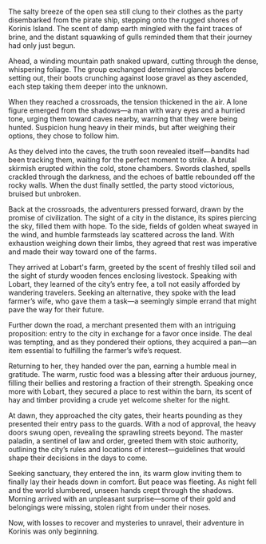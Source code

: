 <p>The salty breeze of the open sea still clung to their clothes as the party disembarked from the pirate ship, stepping onto the rugged shores of Korinis Island. The scent of damp earth mingled with the faint traces of brine, and the distant squawking of gulls reminded them that their journey had only just begun.</p>

<p>Ahead, a winding mountain path snaked upward, cutting through the dense, whispering foliage. The group exchanged determined glances before setting out, their boots crunching against loose gravel as they ascended, each step taking them deeper into the unknown.</p>

<p>When they reached a crossroads, the tension thickened in the air. A lone figure emerged from the shadows—a man with wary eyes and a hurried tone, urging them toward caves nearby, warning that they were being hunted. Suspicion hung heavy in their minds, but after weighing their options, they chose to follow him.</p>

<p>As they delved into the caves, the truth soon revealed itself—bandits had been tracking them, waiting for the perfect moment to strike. A brutal skirmish erupted within the cold, stone chambers. Swords clashed, spells crackled through the darkness, and the echoes of battle rebounded off the rocky walls. When the dust finally settled, the party stood victorious, bruised but unbroken.</p>

<p>Back at the crossroads, the adventurers pressed forward, drawn by the promise of civilization. The sight of a city in the distance, its spires piercing the sky, filled them with hope. To the side, fields of golden wheat swayed in the wind, and humble farmsteads lay scattered across the land. With exhaustion weighing down their limbs, they agreed that rest was imperative and made their way toward one of the farms.</p>

<p>They arrived at Lobart's farm, greeted by the scent of freshly tilled soil and the sight of sturdy wooden fences enclosing livestock. Speaking with Lobart, they learned of the city’s entry fee, a toll not easily afforded by wandering travelers. Seeking an alternative, they spoke with the lead farmer’s wife, who gave them a task—a seemingly simple errand that might pave the way for their future.</p>

<p>Further down the road, a merchant presented them with an intriguing proposition: entry to the city in exchange for a favor once inside. The deal was tempting, and as they pondered their options, they acquired a pan—an item essential to fulfilling the farmer’s wife’s request.</p>

<p>Returning to her, they handed over the pan, earning a humble meal in gratitude. The warm, rustic food was a blessing after their arduous journey, filling their bellies and restoring a fraction of their strength. Speaking once more with Lobart, they secured a place to rest within the barn, its scent of hay and timber providing a crude yet welcome shelter for the night.</p>

<p>At dawn, they approached the city gates, their hearts pounding as they presented their entry pass to the guards. With a nod of approval, the heavy doors swung open, revealing the sprawling streets beyond. The master paladin, a sentinel of law and order, greeted them with stoic authority, outlining the city’s rules and locations of interest—guidelines that would shape their decisions in the days to come.</p>

<p>Seeking sanctuary, they entered the inn, its warm glow inviting them to finally lay their heads down in comfort. But peace was fleeting. As night fell and the world slumbered, unseen hands crept through the shadows. Morning arrived with an unpleasant surprise—some of their gold and belongings were missing, stolen right from under their noses.</p>

<p>Now, with losses to recover and mysteries to unravel, their adventure in Korinis was only beginning.</p>

